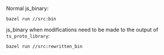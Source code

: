 Normal js_binary:

`bazel run //src:bin`

js_binary when modifications need to be made to the output of `ts_proto_library`:

`bazel run //src:rewritten_bin`
